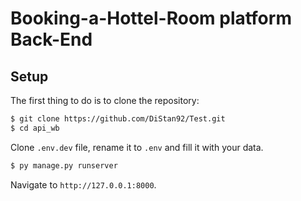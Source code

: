 # Booking-a-Hottel-Room platform Back-End

## Setup

The first thing to do is to clone the repository:

```sh
$ git clone https://github.com/DiStan92/Test.git
$ cd api_wb
```

Clone `.env.dev` file, rename it to `.env` and fill it with your data.


```sh
$ py manage.py runserver
```


Navigate to `http://127.0.0.1:8000`.
